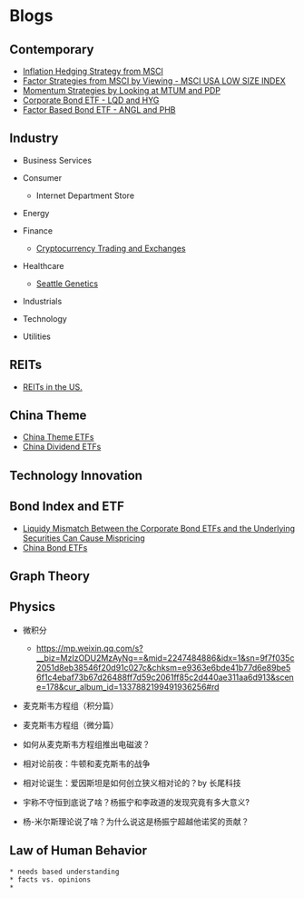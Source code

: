# Blogs

## Contemporary 
  * [Inflation Hedging Strategy from MSCI](https://github.com/znaixian/Blogs/blob/master/Contemporary/Inflation%20Hedging%20Strategy%20from%20MSCI.md)
  * [Factor Strategies from MSCI by Viewing - MSCI USA LOW SIZE INDEX](https://github.com/znaixian/Blogs/blob/master/Contemporary/Factor%20Strategies%20from%20MSCI%20by%20Viewing%20-%20MSCI%20USA%20LOW%20SIZE%20INDEX.md)
  * [Momentum Strategies by Looking at MTUM and PDP](https://github.com/znaixian/Research/blob/master/Contemporary/Momentum%20Strategies%20by%20Looking%20at%20MTUM%20and%20PDP.md)
  * [Corporate Bond ETF - LQD and HYG](https://github.com/znaixian/Research/blob/master/Contemporary/Both%20Are%20Corporate%20Bond%20ETFs%2C%20Why%20LQD%20Is%20Better%20Than%20HYG.md)
  * [Factor Based Bond ETF - ANGL and PHB](https://github.com/znaixian/Research/blob/master/Contemporary/Factor%20Based%20Bond%20ETF%20-%20ANGL%20and%20PHB.md)
## Industry
  * Business Services
  * Consumer
    * Internet Department Store
    
  * Energy
  * Finance
    * [Cryptocurrency Trading and Exchanges](https://github.com/znaixian/Research/blob/master/Industry/Cryptocurrency%20Trading%20and%20Exchanges.md)
    
  * Healthcare
    * [Seattle Genetics](https://github.com/znaixian/Research/blob/master/Industry/Seattle%20Genetics%20Good%20Time%20To%20Buy(2016).md)
  * Industrials
  * Technology
  * Utilities


## REITs
 * [REITs in the US.]()
 

## China Theme
  * [China Theme ETFs](https://github.com/znaixian/Research/blob/master/China%20Theme%20ETFs.md)
  * [China Dividend ETFs](https://github.com/znaixian/Research/blob/master/China%20Dividend.md)
  
## Technology Innovation

## Bond Index and ETF
  * [Liquidy Mismatch Between the Corporate Bond ETFs and the Underlying Securities Can Cause Mispricing](https://github.com/znaixian/Research/blob/master/Liquidy%20Mismatch%20Between%20the%20Corporate.md)
  * [China Bond ETFs](https://github.com/znaixian/Research/blob/master/China%20Bond%20ETFs.md)

## Graph Theory
    
## Physics
  * 微积分
    * https://mp.weixin.qq.com/s?__biz=MzIzODU2MzAyNg==&mid=2247484886&idx=1&sn=9f7f035c2051d8eb38546f20d91c027c&chksm=e9363e6bde41b77d6e89be56f1c4ebaf73b67d26488ff7d59c2061ff85c2d440ae311aa6d913&scene=178&cur_album_id=1337882199491936256#rd
  * 麦克斯韦方程组（积分篇）
  
  * 麦克斯韦方程组（微分篇）
  * 如何从麦克斯韦方程组推出电磁波？
  * 相对论前夜：牛顿和麦克斯韦的战争
  * 相对论诞生：爱因斯坦是如何创立狭义相对论的？by 长尾科技
  * 宇称不守恒到底说了啥？杨振宁和李政道的发现究竟有多大意义?
  * 杨-米尔斯理论说了啥？为什么说这是杨振宁超越他诺奖的贡献？
  
  ## Law of Human Behavior
    * needs based understanding
    * facts vs. opinions
    *  